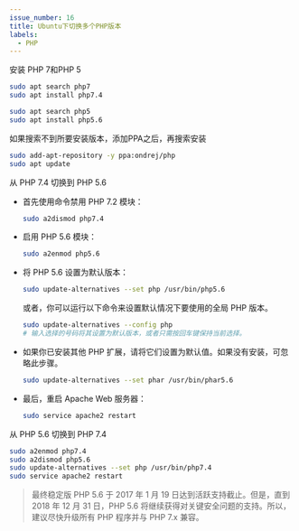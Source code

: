 ```yaml
---
issue_number: 16
title: Ubuntu下切换多个PHP版本
labels:
  - PHP
---
```


安装 PHP 7和PHP 5
```bash
sudo apt search php7
sudo apt install php7.4

sudo apt search php5
sudo apt install php5.6
```

如果搜索不到所要安装版本，添加PPA之后，再搜索安装
```bash
sudo add-apt-repository -y ppa:ondrej/php
sudo apt update

```

从 PHP 7.4 切换到 PHP 5.6
- 首先使用命令禁用 PHP 7.2 模块：
   ```bash
   sudo a2dismod php7.4
   ```
- 启用 PHP 5.6 模块：
   ```bash
   sudo a2enmod php5.6
   ```
- 将 PHP 5.6 设置为默认版本：
   ```bash
   sudo update-alternatives --set php /usr/bin/php5.6
   ```
   或者，你可以运行以下命令来设置默认情况下要使用的全局 PHP 版本。
   ```bash
   sudo update-alternatives --config php
   # 输入选择的号码将其设置为默认版本，或者只需按回车键保持当前选择。
   ```
- 如果你已安装其他 PHP 扩展，请将它们设置为默认值。如果没有安装，可忽略此步骤。
   ```bash
   sudo update-alternatives --set phar /usr/bin/phar5.6
   ```
- 最后，重启 Apache Web 服务器：
   ```bash
   sudo service apache2 restart
   ```

从 PHP 5.6 切换到 PHP 7.4
```bash
sudo a2enmod php7.4
sudo a2dismod php5.6
sudo update-alternatives --set php /usr/bin/php7.4
sudo service apache2 restart
```

> 最终稳定版 PHP 5.6 于 2017 年 1 月 19 日达到活跃支持截止。但是，直到 2018 年 12 月 31 日，PHP 5.6 将继续获得对关键安全问题的支持。所以，建议尽快升级所有 PHP 程序并与 PHP 7.x 兼容。
